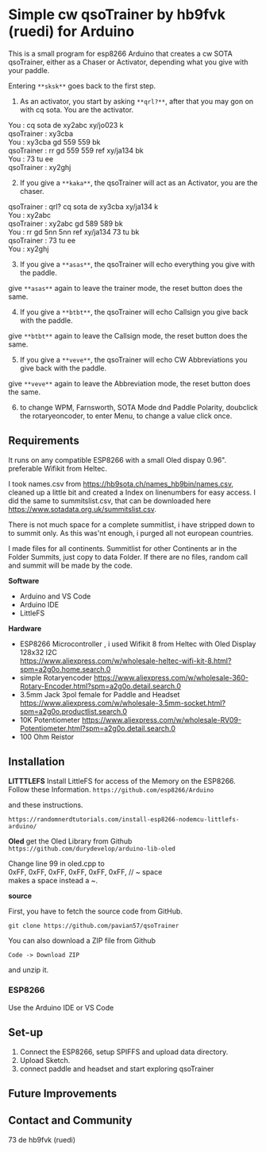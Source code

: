 # Simple cw qsoTrainer by hb9fvk (ruedi) for Arduino 

This is a small program for esp8266 Arduino that creates a cw SOTA qsoTrainer, either as a Chaser or Activator, depending what you give with your paddle.


Entering `**sksk**` goes back to the first step. 

1. As an activator, you start by asking `**qrl?**`, after that you may gon on with cq sota. You are the activator.  

You			: cq sota de xy2abc xy/jo023 k  
qsoTrainer	: xy3cba  
You			: xy3cba gd 559 559 bk  
qsoTrainer	: rr gd 559 559 ref xy/ja134 bk  
You			: 73 tu ee  
qsoTrainer	: xy2ghj

2. If you give a `**kaka**`, the qsoTrainer will act as an Activator, you are the chaser.  

qsoTrainer	: qrl? cq sota de xy3cba xy/ja134 k  
You			: xy2abc  
qsoTrainer	: xy2abc gd 589 589 bk  
You			: rr gd 5nn 5nn ref xy/ja134 73 tu bk  
qsoTrainer	: 73 tu ee  
You			: xy2ghj


3. If you give a `**asas**`, the qsoTrainer will echo everything you give with the paddle.  

give `**asas**` again to leave the trainer mode, the reset button does the same.

4. If you give a `**btbt**`, the qsoTrainer will echo Callsign you give back with the paddle.  

give `**btbt**` again to leave the Callsign mode, the reset button does the same.

5. If you give a `**veve**`, the qsoTrainer will echo CW Abbreviations you give back with the paddle.  

give `**veve**` again to leave the Abbreviation  mode, the reset button does the same.

6. to change WPM, Farnsworth, SOTA Mode dnd Paddle Polarity, doubclick the rotaryeoncoder, to enter Menu, to change a value click once.

## Requirements
It runs on any compatible ESP8266 with a small Oled dispay 0.96".  preferable Wifikit from Heltec. 

I took names.csv from https://hb9sota.ch/names_hb9bin/names.csv, cleaned up a little bit and created a Index on linenumbers for easy access. I did the same to summitslist.csv, that can be downloaded here https://www.sotadata.org.uk/summitslist.csv.

There is not much space for a complete summitlist, i have stripped down to to summit only. As this was'nt enough, i purged all not european countries. 

I made files for all continents.
Summitlist for other Continents ar in the Folder Summits, just copy to data Folder.
If there are no files, random call and summit will be made by the code.

**Software**
- Arduino and VS Code  
- Arduino IDE
- LittleFS

**Hardware**

- ESP8266 Microcontroller , i used Wifikit 8 from Heltec with Oled Display 128x32 I2C  
    https://www.aliexpress.com/w/wholesale-heltec-wifi-kit-8.html?spm=a2g0o.home.search.0
- simple Rotaryencoder 
    https://www.aliexpress.com/w/wholesale-360-Rotary-Encoder.html?spm=a2g0o.detail.search.0
- 3.5mm Jack 3pol female for Paddle and Headset
    https://www.aliexpress.com/w/wholesale-3.5mm-socket.html?spm=a2g0o.productlist.search.0
- 10K Potentiometer
    https://www.aliexpress.com/w/wholesale-RV09-Potentiometer.html?spm=a2g0o.detail.search.0
- 100 Ohm Reistor



## Installation

**LITTTLEFS**
Install LittleFS for access of the Memory on the ESP8266.
Follow these Information.
`https://github.com/esp8266/Arduino`

and these instructions.

`https://randomnerdtutorials.com/install-esp8266-nodemcu-littlefs-arduino/`


**Oled**
get the Oled Library from Github  
`https://github.com/durydevelop/arduino-lib-oled`  

Change line 99 in oled.cpp to  
0xFF, 0xFF, 0xFF, 0xFF, 0xFF, 0xFF, // ~  space   
makes a space instead a ~.  

**source**

First, you have to fetch the source code from GitHub. 

`git clone https://github.com/pavian57/qsoTrainer`

You can also download a ZIP file from Github

`Code -> Download ZIP`

and unzip it.


### ESP8266
Use the Arduino IDE or VS Code

## Set-up

1. Connect the ESP8266, setup SPIFFS and upload data directory.   
2. Upload Sketch.  
3. connect paddle and headset and start exploring qsoTrainer


## Future Improvements


## Contact and Community

73 de hb9fvk (ruedi)

